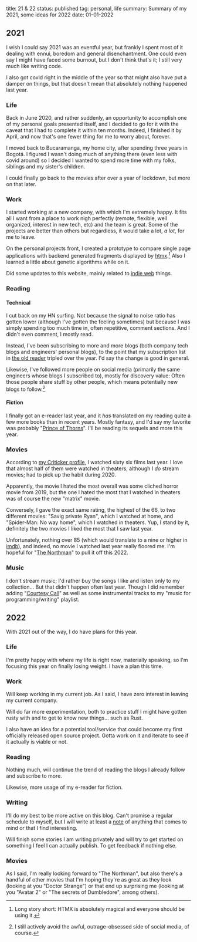 title: 21 & 22
status: published
tag: personal, life
summary: Summary of my 2021, some ideas for 2022
date: 01-01-2022

## 2021

I wish I could say 2021 was an eventful year, but frankly I spent most of it dealing with ennui, boredom and general disenchantment.
One could even say I might have faced some burnout, but I don't think that's it; I still very much like writing code.

I also got covid right in the middle of the year so that might also have put a damper on things, but that doesn't mean that absolutely
nothing happened last year.

### Life

Back in June 2020, and rather suddenly, an opportunity to accomplish one of my personal goals presented itself, and I decided to go
for it with the caveat that I had to complete it within ten months. Indeed, I finished it by April, and now that's one fewer thing
for me to worry about, forever.

I moved back to Bucaramanga, my home city, after spending three years in Bogotá.
I figured I wasn't doing much of anything there (even less with covid around) so I decided I wanted to spend more time with my folks,
siblings and my sister's children.

I could finally go back to the movies after over a year of lockdown, but more on that later.

### Work

I started working at a new company, with which I'm extremely happy. It fits all I want from a place to work nigh perfectly
(remote, flexible, well organized, interest in new tech, etc) and the team is great.
Some of the projects are better than others but regardless, it would take a lot, *a lot*, for me to leave.

On the personal projects front, I created a prototype to compare single page applications with backend generated fragments displayed
by [htmx](https://htmx.org/).[^htmx] Also I learned a little about genetic algorithms while on it.

Did some updates to this website, mainly related to [indie web](https://indieweb.org/) things.

### Reading

#### Technical

I cut back on my HN surfing. Not because the signal to noise ratio has gotten lower (although I've gotten the feeling sometimes)
but because I was simply spending too much time in, often repetitive, comment sections. And I didn't even comment, I mostly read.

Instead, I've been subscribing to more and more blogs (both company tech blogs and engineers' personal blogs), to the point that
my subscription list in [the old reader](https://theoldreader.com/) tripled over the year. I'd say the change is good in general.

Likewise, I've followed more people on social media (primarily the same engineers whose blogs I subscribed to),
mostly for discovery value: Often those people share stuff by other people, which means potentially new blogs to follow.[^sm]

#### Fiction

I finally got an e-reader last year, and it *has* translated on my reading quite a few more books than in recent years.
Mostly fantasy, and I'd say my favorite was probably "[Prince of Thorns](https://www.goodreads.com/book/show/9579634-prince-of-thorns)".
I'll be reading its sequels and more this year.

### Movies

According to [my Criticker profile](https://www.criticker.com/profile/luord/), I watched sixty six films last year.
I love that almost half of them were watched in theaters, although I *do* stream movies; had to pick up the habit during 2020.

Apparently, the movie I hated the most overall was some cliched horror movie from 2019, but the one I hated the most that I watched
in theaters was of course the new "matrix" movie.

Conversely, I gave the exact same rating, the highest of the 66, to two different movies: "Savig private Ryan",
which I watched at home, and "Spider-Man: No way home", which I watched in theaters. Yup, I stand by it,
definitely the two movies I liked the most that I saw last year.

Unfortunately, nothing over 85 (which would translate to a nine or higher in [imdb](https://www.imdb.com/user/ur39224109)),
and indeed, no movie I watched last year really floored me.
I'm hopeful for "[The Northman](https://www.imdb.com/title/tt11138512/)" to pull it off this 2022.

### Music

I don't stream music; I'd rather buy the songs I like and listen only to my collection... But that didn't happen often last year.
Though I did remember adding "[Courtesy Call](https://www.youtube.com/watch?v=ocpDEOXABWg)" as well as some instrumental tracks to
my "music for programming/writing" playlist.

## 2022

With 2021 out of the way, I do have plans for this year.

### Life

I'm pretty happy with where my life is right now, materially speaking, so I'm focusing this year on finally losing weight.
I have a plan this time.

### Work

Will keep working in my current job. As I said, I have zero interest in leaving my current company.

Will do far more experimentation, both to practice stuff I might have gotten rusty with and to get to know new things... such as Rust.

I also have an idea for a potential tool/service that could become my first officially released open source project. Gotta
work on it and iterate to see if it actually is viable or not.

### Reading

Nothing much, will continue the trend of reading the blogs I already follow and subscribe to more.

Likewise, more usage of my e-reader for fiction.

### Writing

I'll do my best to be more active on this blog. Can't promise a regular schedule to myself, but I will write at least a
[note](/category/notes) of anything that comes to mind or that I find interesting.

Will finish some stories I am writing privately and will try to get started on something I feel I can actually publish. To get
feedback if nothing else.

### Movies

As I said, I'm really looking forward to "The Northman", but also there's a handful of other movies that I'm hoping they're as
great as they look (looking at you "Doctor Strange") or that end up surprising me
(looking at you "Avatar 2" or "The secrets of Dumbledore", among others).

[^htmx]: Long story short: HTMX is absolutely magical and everyone should be using it.
[^sm]: I still actively avoid the awful, outrage-obsessed side of social media, of course.
